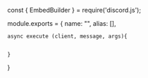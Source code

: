 const { EmbedBuilder } = require('discord.js');

module.exports = {
    name: "",
    alias: [],

    async execute (client, message, args){


    }
}
